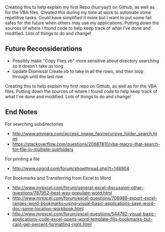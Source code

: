 Creating this to help explain my first Repo (hurryay!) on Github, as well as for the VBA files. Created this during my time at work to automate some repetitive tasks. Could have simplified it more but I want to put some fail safes for the future when others may use my applications. Putting down the sources of where I found code to help keep track of what I've done and modified. Lots of things to do and change!

Future Reconsiderations
------------
- Possibly make "Copy Files.vb" more sensitive about directory searching so it doesn't take as long
- Update Dismissal Create.vb to take in all the rows, and then loop through until the last row

Creating this to help explain my first repo on Github, as well as for the VBA files. Putting down the sources of where I found code to help keep track of what I've done and modified. Lots of things to do and change!

End Notes
------------
For searching subdirectories
- http://www.ammara.com/access_image_faq/recursive_folder_search.html
- https://stackoverflow.com/questions/20687810/vba-macro-that-search-for-file-in-multiple-subfolders

For printing a file
- http://www.ozgrid.com/forum/showthread.php?t=146904

For Bookmarks and Transferring from Excel to Word
- http://www.mrexcel.com/forum/general-excel-discussion-other-questions/787952-best-way-populate-word.html
- http://www.mrexcel.com/forum/excel-questions/706989-export-excel-ranges-word-bookmarks-using-visual-basic-applications-save-word-doc-same-location-workbook.html
- http://www.mrexcel.com/forum/excel-questions/544782-visual-basic-applications-code-excel-opens-word-template-fills-bookmarks-but-cant-get-percent-formatting-right.html


